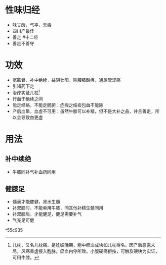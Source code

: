 # 性味归经
- 味甘酸，气平，无毒
- 四川产最佳
- 善走 #十二经
- 善走不善守
# 功效
- 宽筋骨，补中绝续，益阴壮阳，除腰膝酸疼，通尿管涩痛
- 引诸药下走
- 治疗实证儿枕[^1]
- 行血于绝续之间
- 能走经络，不能走肠腑：症瘕之结痰包血不能除
- 产后血晕，血虚不可用：虽然牛膝可以补精，但不是大补之品，并且善走，所以会导致血更虚
# 用法
## 补中续绝
- 牛膝同补气补血药同用
## 健膝足
- 髓满才能膝健，肾水生髓
- 补双膝时，不能单用牛膝，同其他补精生髓同用
- 补双膝后，才能健足，健足需要补气
- 气充足可健

[^1]:儿枕，又名儿枕痛。是妊娠晚期，胞中瘀血成块如儿枕得名。因产后恶露未尽，风寒乘虚侵入胞脉，瘀血内停所致。小腹硬痛拒按，可触及硬块为实证，可用牛膝。

^55c935
